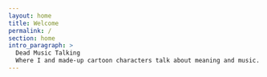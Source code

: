 ```yaml
---
layout: home
title: Welcome
permalink: /
section: home
intro_paragraph: >
  Dead Music Talking  
  Where I and made-up cartoon characters talk about meaning and music.
---
```

